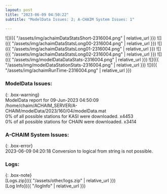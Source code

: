 ```yaml
---
layout: post
title: "2023-06-09 04:50:22"
subtitle: "ModelData Issues: 2; A-CHAIM System Issues: 1"

---
```


![]({{ "/assets/img/achaimDataStatsShort-2316004.png" | relative_url }})
![]({{ "/assets/img/achaimDataStatsLong00-2316004.png" | relative_url }})
![]({{ "/assets/img/achaimDataStatsLong01-2316004.png" | relative_url }})
![]({{ "/assets/img/achaimDataStatsLong02-2316004.png" | relative_url }})
![]({{ "/assets/img/modelDataDataStats-2316004.png" | relative_url }})
![]({{ "/assets/img/modelDataStationStats-2316004.png" | relative_url }})
![]({{ "/assets/img/achaimRunTime-2316004.png" | relative_url }})


### ModelData Issues:  
  
{: .box-warning}  
 ModelData report for 09-Jun-2023 04:50:09   
 /home/chaim/ACHAIM_SERVER/A-CHAIM/modelData/2023/160/04/modelData.mat   
 0% of all possible stations for KASI were downloaded. x4453   
 0% of all possible stations for CHAIN were downloaded. x3414   
  
### A-CHAIM System Issues:  
  
{: .box-error}  
2023-06-09 04:20:18 Conversion to logical from string is not possible.  

### Logs:  
  
{: .box-note}  
[Logs.zip]({{ "/assets/other/logs.zip" | relative_url }})  
[Log Info]({{ "/logInfo" | relative_url }})  

